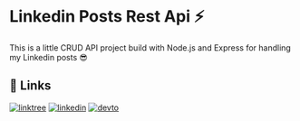 # Linkedin Posts Rest Api ⚡️

This is a little CRUD API project build with Node.js and Express for handling my Linkedin posts 😎

## 🔗 Links

[![linktree](https://img.shields.io/static/v1?message=Linktree&logo=linktree&label=&color=1de9b6&logoColor=white&labelColor=&style=for-the-badge)](https://linktr.ee/domenicotenace)
[![linkedin](https://img.shields.io/badge/linkedin-0A66C2?style=for-the-badge&logo=linkedin&logoColor=white)](https://www.linkedin.com/in/domenico-tenace/)
[![devto](https://img.shields.io/static/v1?message=dev.to&logo=dev.to&label=&color=0A0A0A&logoColor=white&labelColor=&style=for-the-badge)](https://dev.to/dvalin99)

